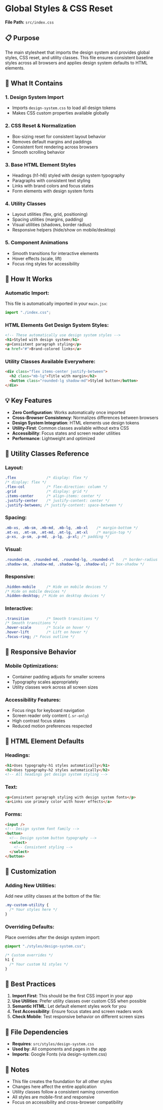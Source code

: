 # Global Styles & CSS Reset

**File Path:** `src/index.css`

## 📋 Purpose

The main stylesheet that imports the design system and provides global styles, CSS reset, and utility classes. This file ensures consistent baseline styles across all browsers and applies design system defaults to HTML elements.

## 🎯 What It Contains

### 1. **Design System Import**

- Imports `design-system.css` to load all design tokens
- Makes CSS custom properties available globally

### 2. **CSS Reset & Normalization**

- Box-sizing reset for consistent layout behavior
- Removes default margins and paddings
- Consistent font rendering across browsers
- Smooth scrolling behavior

### 3. **Base HTML Element Styles**

- Headings (h1-h6) styled with design system typography
- Paragraphs with consistent text styling
- Links with brand colors and focus states
- Form elements with design system fonts

### 4. **Utility Classes**

- Layout utilities (flex, grid, positioning)
- Spacing utilities (margins, padding)
- Visual utilities (shadows, border radius)
- Responsive helpers (hide/show on mobile/desktop)

### 5. **Component Animations**

- Smooth transitions for interactive elements
- Hover effects (scale, lift)
- Focus ring styles for accessibility

## 🚀 How It Works

### Automatic Import:

This file is automatically imported in your `main.jsx`:

```javascript
import "./index.css";
```

### HTML Elements Get Design System Styles:

```html
<!-- These automatically use design system styles -->
<h1>Styled with design system</h1>
<p>Consistent paragraph styling</p>
<a href="#">Brand-colored links</a>
```

### Utility Classes Available Everywhere:

```html
<div class="flex items-center justify-between">
  <h2 class="mb-lg">Title with margin</h2>
  <button class="rounded-lg shadow-md">Styled button</button>
</div>
```

## 💡 Key Features

- **Zero Configuration**: Works automatically once imported
- **Cross-Browser Consistency**: Normalizes differences between browsers
- **Design System Integration**: HTML elements use design tokens
- **Utility-First**: Common classes available without extra CSS
- **Accessibility**: Focus states and screen reader utilities
- **Performance**: Lightweight and optimized

## 🔧 Utility Classes Reference

### Layout:

```css
.flex              /* display: flex */
/* display: flex */
.flex-col          /* flex-direction: column */
.grid              /* display: grid */
.items-center      /* align-items: center */
.justify-center    /* justify-content: center */
.justify-between; /* justify-content: space-between */
```

### Spacing:

```css
.mb-xs, .mb-sm, .mb-md, .mb-lg, .mb-xl    /* margin-bottom */
.mt-xs, .mt-sm, .mt-md, .mt-lg, .mt-xl    /* margin-top */  
.p-xs, .p-sm, .p-md, .p-lg, .p-xl; /* padding */
```

### Visual:

```css
.rounded-sm, .rounded-md, .rounded-lg, .rounded-xl    /* border-radius */
.shadow-sm, .shadow-md, .shadow-lg, .shadow-xl; /* box-shadow */
```

### Responsive:

```css
.hidden-mobile     /* Hide on mobile devices */
/* Hide on mobile devices */
.hidden-desktop; /* Hide on desktop devices */
```

### Interactive:

```css
.transition        /* Smooth transitions */
/* Smooth transitions */
.hover-scale       /* Scale on hover */
.hover-lift        /* Lift on hover */
.focus-ring; /* Focus outline */
```

## 📱 Responsive Behavior

### Mobile Optimizations:

- Container padding adjusts for smaller screens
- Typography scales appropriately
- Utility classes work across all screen sizes

### Accessibility Features:

- Focus rings for keyboard navigation
- Screen reader only content (`.sr-only`)
- High contrast focus states
- Reduced motion preferences respected

## 🎨 HTML Element Defaults

### Headings:

```html
<h1>Uses typography-h1 styles automatically</h1>
<h2>Uses typography-h2 styles automatically</h2>
<!-- All headings get design system styling -->
```

### Text:

```html
<p>Consistent paragraph styling with design system fonts</p>
<a>Links use primary color with hover effects</a>
```

### Forms:

```html
<input />
<!-- Design system font family -->
<button>
  <!-- Design system button typography -->
  <select>
    <!-- Consistent styling -->
  </select>
</button>
```

## 🔧 Customization

### Adding New Utilities:

Add new utility classes at the bottom of the file:

```css
.my-custom-utility {
  /* Your styles here */
}
```

### Overriding Defaults:

Place overrides after the design system import:

```css
@import "./styles/design-system.css";

/* Custom overrides */
h1 {
  /* Your custom h1 styles */
}
```

## 📝 Best Practices

1. **Import First**: This should be the first CSS import in your app
2. **Use Utilities**: Prefer utility classes over custom CSS when possible
3. **Semantic HTML**: Let default element styles work for you
4. **Test Accessibility**: Ensure focus states and screen readers work
5. **Check Mobile**: Test responsive behavior on different screen sizes

## 🔄 File Dependencies

- **Requires**: `src/styles/design-system.css`
- **Used by**: All components and pages in the app
- **Imports**: Google Fonts (via design-system.css)

## 📝 Notes

- This file creates the foundation for all other styles
- Changes here affect the entire application
- Utility classes follow a consistent naming convention
- All styles are mobile-first and responsive
- Focus on accessibility and cross-browser compatibility
